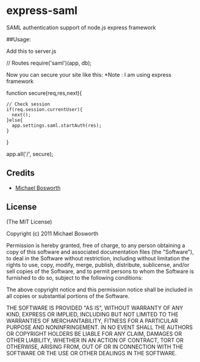 express-saml
============

SAML authentication support of node.js express framework


##Usage:

Add this to server.js

  // Routes
  require('saml')(app, db);


Now you can secure your site like this: *Note : I am using express framework

  function secure(req,res,next){
        
    // Check session
    if(req.session.currentUser){
      next();
    }else{
      app.settings.saml.startAuth(res);
    }
  }
  
  app.all('/', secure);

## Credits

  - [Michael Bosworth](http://github.com/bozzltron)

## License

(The MIT License)

Copyright (c) 2011 Michael Bosworth

Permission is hereby granted, free of charge, to any person obtaining a copy of
this software and associated documentation files (the "Software"), to deal in
the Software without restriction, including without limitation the rights to
use, copy, modify, merge, publish, distribute, sublicense, and/or sell copies of
the Software, and to permit persons to whom the Software is furnished to do so,
subject to the following conditions:

The above copyright notice and this permission notice shall be included in all
copies or substantial portions of the Software.

THE SOFTWARE IS PROVIDED "AS IS", WITHOUT WARRANTY OF ANY KIND, EXPRESS OR
IMPLIED, INCLUDING BUT NOT LIMITED TO THE WARRANTIES OF MERCHANTABILITY, FITNESS
FOR A PARTICULAR PURPOSE AND NONINFRINGEMENT. IN NO EVENT SHALL THE AUTHORS OR
COPYRIGHT HOLDERS BE LIABLE FOR ANY CLAIM, DAMAGES OR OTHER LIABILITY, WHETHER
IN AN ACTION OF CONTRACT, TORT OR OTHERWISE, ARISING FROM, OUT OF OR IN
CONNECTION WITH THE SOFTWARE OR THE USE OR OTHER DEALINGS IN THE SOFTWARE.